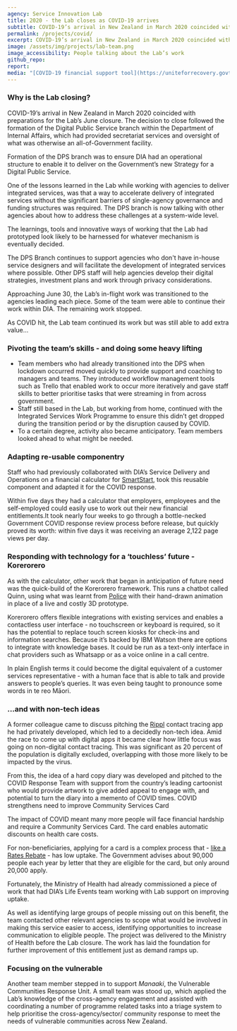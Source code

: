 ```yaml
---
agency: Service Innovation Lab
title: 2020 - the Lab closes as COVID-19 arrives
subtitle: COVID-19’s arrival in New Zealand in March 2020 coincided with preparations for the Lab’s June 2020 closure.
permalink: /projects/covid/
excerpt: COVID-19’s arrival in New Zealand in March 2020 coincided with preparations for the Lab’s June 2020 closure.
image: /assets/img/projects/lab-team.png
image_accessibility: People talking about the Lab’s work
github_repo:
report:
media: "[COVID-19 financial support tool](https://uniteforrecovery.govt.nz/business/covid-19-financial-support-tool/)"
---
```


### Why is the Lab closing?

COVID-19’s arrival in New Zealand in March 2020 coincided with preparations for the Lab’s  June closure. The decision to close followed the formation of the Digital Public Service branch within the Department of Internal Affairs, which had provided secretariat services and oversight of what was otherwise an all-of-Government facility.

Formation of the DPS branch was to ensure DIA had an operational structure to enable it to deliver on the Government’s new Strategy for a Digital Public Service.

One of the lessons learned in the Lab while working with agencies to deliver integrated services, was that a way to accelerate delivery of integrated services without the significant barriers of single-agency governance and funding structures was required. The DPS branch is now talking with other agencies about how to address these challenges at a system-wide level.

The learnings, tools and innovative ways of working that the Lab had prototyped look likely to be harnessed for whatever mechanism is eventually decided.

The DPS Branch continues to support agencies who don't have in-house service designers and will facilitate the development of integrated services where possible. Other DPS staff will help agencies develop their digital strategies, investment plans and work through privacy considerations.

Approaching June 30, the Lab’s in-flight work was transitioned to the agencies leading each piece. Some of the team were able to continue their work within DIA. The remaining work stopped.

As COVID hit, the Lab team continued its work but was still able to add extra value...

### Pivoting the team’s skills - and doing some heavy lifting

* Team members who had already transitioned into the DPS when lockdown occurred moved quickly to provide support and coaching to managers and teams. They introduced workflow management tools such as Trello that enabled work to occur more iteratively and gave staff skills to better prioritise tasks that were streaming in from across government.
* Staff still based in the Lab, but working from home, continued with the Integrated Services Work Programme to ensure this didn’t get dropped during the transition period or by the disruption caused by COVID.
* To a certain degree, activity also became anticipatory. Team members looked ahead to what might be needed.

### Adapting re-usable componentry

Staff who had previously collaborated with DIA’s Service Delivery and Operations on a financial calculator for [SmartStart](https://smartstart.services.govt.nz/), took this reusable component and adapted it for the COVID response.

Within five days they had a calculator that employers, employees and the self-employed could easily use to work out their new financial entitlements.It took nearly four weeks to go through a bottle-necked Government COVID response review process before release, but quickly proved its worth: within five days it was receiving an average 2,122 page views per day.

### Responding with technology for a ‘touchless’ future - Korerorero

As with the calculator, other work that began in anticipation of future need was the quick-build of the Korerorero framework. This runs a chatbot called Quinn, using what was learnt from [Police](/projects/virtual_reality/) with their hand-drawn animation in place of a live and costly 3D prototype.

Korerorero offers flexible integrations with existing services and enables a contactless user interface  - no touchscreen or keyboard is required, so it has the potential to replace touch screen kiosks for check-ins and information searches. Because it’s backed by IBM Watson there are options to integrate with knowledge bases. It could be run as a text-only interface in chat providers such as Whatsapp or as a voice online in a call centre.

In plain English terms it could become the digital equivalent of a customer services representative - with a human face that is able to talk and provide answers to people’s queries. It was even being taught to pronounce some words in te reo Māori.

### ...and with non-tech ideas

A former colleague came to discuss pitching the [Rippl](https://www.paperkite.co.nz/rippl-faq/) contact tracing app he had privately developed, which led to a decidedly non-tech idea. Amid the race to come up with digital apps it became clear how little focus was going on non-digital contact tracing. This was significant as 20 percent of the population is digitally excluded, overlapping with those more likely to be impacted by the virus.

From this, the idea of a hard copy diary was developed and pitched to the COVID Response Team with support from the country’s leading cartoonist who would provide artwork to give added appeal to engage with, and potential to turn the diary into a memento of COVID times.
COVID strengthens need to improve Community Services Card

The impact of COVID meant many more people will face financial hardship and require a Community Services Card. The card enables automatic discounts on health care costs.

For non-beneficiaries, applying for a card is a complex process that - [like a Rates Rebate](/projects/rate_rebate/) - has low uptake. The Government advises about 90,000 people each year by letter that they are eligible for the card, but only around 20,000 apply.

Fortunately, the Ministry of Health had already commissioned a piece of work that had DIA’s Life Events team working with Lab support on improving uptake.

As well as identifying large groups of people missing out on this benefit, the team contacted other relevant agencies to scope what would be involved in making this service easier to access, identifying opportunities to increase communication to eligible people. The project was delivered to the Ministry of Health before the Lab closure. The work has laid the foundation for further improvement of this entitlement just as demand ramps up.

### Focusing on the vulnerable

Another team member stepped in to support *Manaaki*, the Vulnerable Communities Response Unit. A small team was stood up, which applied the Lab’s knowledge of the cross-agency engagement and assisted with coordinating a number of programme related tasks into a triage system to help prioritise the cross-agency/sector/ community response to meet the needs of vulnerable communities across New Zealand.
